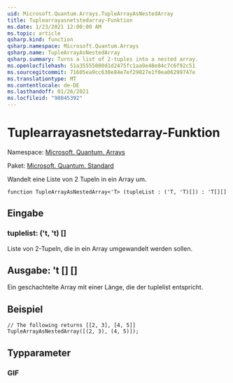 ```yaml
---
uid: Microsoft.Quantum.Arrays.TupleArrayAsNestedArray
title: Tuplearrayasnetstedarray-Funktion
ms.date: 1/23/2021 12:00:00 AM
ms.topic: article
qsharp.kind: function
qsharp.namespace: Microsoft.Quantum.Arrays
qsharp.name: TupleArrayAsNestedArray
qsharp.summary: Turns a list of 2-tuples into a nested array.
ms.openlocfilehash: 51a35555080d1d2475fc1aa9e48e84c7c6f92c51
ms.sourcegitcommit: 71605ea9cc630e84e7ef29027e1f0ea06299747e
ms.translationtype: MT
ms.contentlocale: de-DE
ms.lasthandoff: 01/26/2021
ms.locfileid: "98845392"
---
```

# <a name="tuplearrayasnestedarray-function"></a>Tuplearrayasnetstedarray-Funktion

Namespace: [Microsoft. Quantum. Arrays](xref:Microsoft.Quantum.Arrays)

Paket: [Microsoft. Quantum. Standard](https://nuget.org/packages/Microsoft.Quantum.Standard)


Wandelt eine Liste von 2 Tupeln in ein Array um.

```qsharp
function TupleArrayAsNestedArray<'T> (tupleList : ('T, 'T)[]) : 'T[][]
```


## <a name="input"></a>Eingabe

### <a name="tuplelist--tt"></a>tuplelist: ('t, 't) []

Liste von 2-Tupeln, die in ein Array umgewandelt werden sollen.



## <a name="output--t"></a>Ausgabe: 't [] []

Ein geschachtelte Array mit einer Länge, die der tuplelist entspricht.

## <a name="example"></a>Beispiel

```qsharp
// The following returns [[2, 3], [4, 5]]
TupleArrayAsNestedArray([(2, 3), (4, 5)]);
```

## <a name="type-parameters"></a>Typparameter

### <a name="t"></a>GIF


